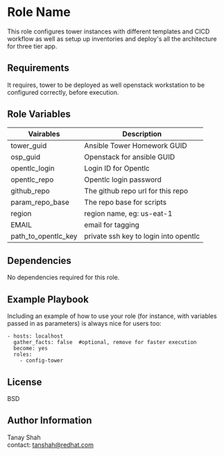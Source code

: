 Role Name
=========

This role configures tower instances with different templates and CICD workflow as well as setup up inventories and deploy's all the architecture for three tier app.

Requirements
------------

It requires, tower to be deployed as well openstack workstation to be configured correctly, before execution.

Role Variables
--------------
|Vairables| Description|
|----------------|----------------------|
|tower_guid| Ansible Tower Homework GUID|
|osp_guid| Openstack for ansible GUID|
|opentlc_login| Login ID for Opentlc|
|opentlc_repo| Opentlc login password|
|github_repo| The github repo url for this repo|
|param_repo_base| The repo base for scripts|
|region| region name, eg: us-eat-1|
|EMAIL| email for tagging|
|path_to_opentlc_key|private ssh key to login into opentlc|


Dependencies
------------

No dependencies required for this role.

Example Playbook
----------------

Including an example of how to use your role (for instance, with variables passed in as parameters) is always nice for users too:

    - hosts: localhost
      gather_facts: false  #optional, remove for faster execution
      become: yes 
      roles:
        - config-tower

License
-------

BSD

Author Information
------------------

Tanay Shah \
contact: tanshah@redhat.com
